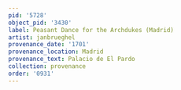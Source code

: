 ```yaml
---
pid: '5728'
object_pid: '3430'
label: Peasant Dance for the Archdukes (Madrid)
artist: janbrueghel
provenance_date: '1701'
provenance_location: Madrid
provenance_text: Palacio de El Pardo
collection: provenance
order: '0931'
---
```

